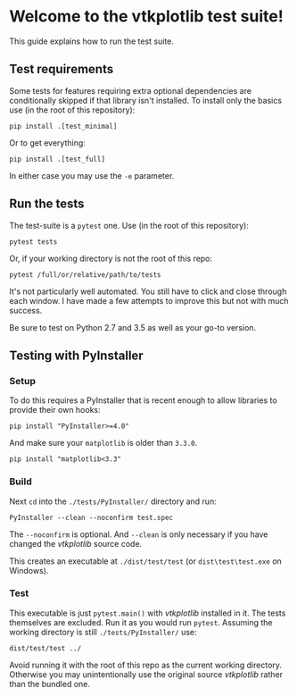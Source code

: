 # Welcome to the vtkplotlib test suite!

This guide explains how to run the test suite.

## Test requirements

Some tests for features requiring extra optional dependencies are conditionally skipped if that library isn't installed. To install only the basics use (in the root of this repository):

```shell
pip install .[test_minimal]
```

Or to get everything:

```shell
pip install .[test_full]
```

In either case you may use the `-e` parameter.

## Run the tests

The test-suite is a `pytest` one. Use (in the root of this repository):

```shell
pytest tests
```

Or, if your working directory is not the root of this repo:

```shell
pytest /full/or/relative/path/to/tests
```

It's not particularly well automated. You still have to click and close through each window. I have made a few attempts to improve this but not with much success.

Be sure to test on Python 2.7 and 3.5 as well as your go-to version.

## Testing with PyInstaller

### Setup

To do this requires a PyInstaller that is recent enough to allow libraries to provide their own hooks:

``` shell
pip install "PyInstaller>=4.0"
```

And make sure your `matplotlib` is older than `3.3.0`.

```shell
pip install "matplotlib<3.3"
```

### Build

Next `cd` into the `./tests/PyInstaller/` directory and run:

```shell
PyInstaller --clean --noconfirm test.spec
```

The `--noconfirm` is optional. And `--clean` is only necessary if you have changed the *vtkplotlib* source code.

This creates an executable at `./dist/test/test` (or `dist\test\test.exe` on Windows). 

### Test

This executable is just `pytest.main()` with *vtkplotlib* installed in it. The tests themselves are excluded. Run it as you would run `pytest`. Assuming the working directory is still `./tests/PyInstaller/` use:

```shell
dist/test/test ../
```

Avoid running it with the root of this repo as the current working directory. Otherwise you may unintentionally use the original source *vtkplotlib* rather than the bundled one.

